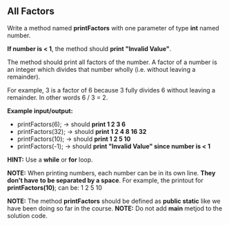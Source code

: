 ## All Factors

Write a method named **printFactors** with one parameter of type **int** named number.

**If number is < 1**, the method should **print "Invalid Value"**.

The method should print all factors of the number. A factor of a number is an integer
which divides that number wholly (i.e. without leaving a remainder).

For example, 3 is a factor of 6 because 3 fully divides 6 without leaving a remainder.
In other words 6 / 3 = 2.

**Example input/output:**

- printFactors(6); -> should **print 1 2 3 6**
- printFactors(32); -> should **print 1 2 4 8 16 32**
- printFactors(10); -> should **print 1 2 5 10**
- printFactors(-1); -> should **print "Invalid Value" since number is < 1**

**HINT:** Use a **while** or **for** loop.

**NOTE:** When printing numbers, each number can be in its own line. **They don't have**
**to be separated by a space**.
For example, the printout for **printFactors(10)**; can be:
1
2
5
10

**NOTE:** The method **printFactors** should be defined as **public static**
like we have been doing so far in the course.
**NOTE:** Do not add **main** metjod to the solution code.
